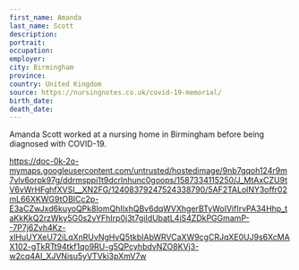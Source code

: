 ```yaml
---
first_name: Amanda
last_name: Scott
description: 
portrait: 
occupation: 
employer: 
city: Birmingham
province: 
country: United Kingdom
source: https://nursingnotes.co.uk/covid-19-memorial/
birth_date: 
death_date: 
---
```


Amanda Scott worked at a nursing home in Birmingham before being diagnosed with COVID-19. 

https://doc-0k-2o-mymaps.googleusercontent.com/untrusted/hostedimage/9nb7gqoh124r9m7vlv6orpk97g/ddrmsppi1t9dcrlnhunc0goops/1587334115250/J_MtAxCZU9tV6vWrHFghfXVSI__XN2FG/12408379247524338790/5AF2TALolNY3offr02mL66XKWG9tOBICc2p-E3aCZwJxd6kuyoQPk8lomQhIlxhQBv6dqWVXhgerBTyWoIVifIrvPA34Hhp_taKkKkQ2rzWky5G0s2vYFhIrp0j3t7giIdUbatL4iS4ZDkPGGmamP--7P7j6Zvh4Kz-xlHuUYXeU72iLqXnRUvNgHvQ5tkbIAbWRVCaXW9cgCRJqXE0UJ9s6XcMAX102-gTkRTt94tkf1qo9RU-g5QPcyhbdvNZO8KVj3-w2cq4AI_XJVNisu5yVTVki3pXmV7w